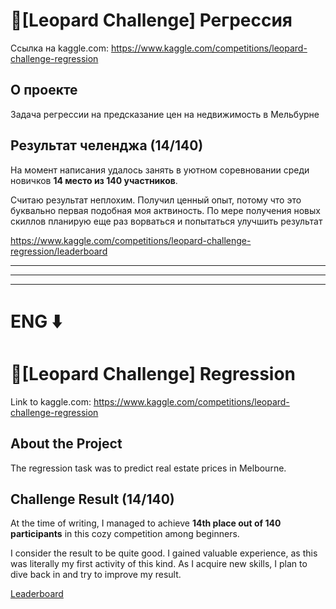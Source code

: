 # 🐆[Leopard Challenge] Регрессия

Ссылка на kaggle.com: <https://www.kaggle.com/competitions/leopard-challenge-regression>

## О проекте
Задача регрессии на предсказание цен на недвижимость в Мельбурне

## Результат челенджа (14/140)

На момент написания удалось занять в уютном соревновании среди новичков **14 место из 140 участников**.

Считаю результат неплохим. Получил ценный опыт, потому что это буквально первая подобная моя актвиность. По мере получения новых скиллов планирую еще раз ворваться и попытаться улучшить результат

https://www.kaggle.com/competitions/leopard-challenge-regression/leaderboard


---

---

---


# ENG ⬇️

# 🐆[Leopard Challenge] Regression

Link to kaggle.com: <https://www.kaggle.com/competitions/leopard-challenge-regression>

## About the Project
The regression task was to predict real estate prices in Melbourne.

## Challenge Result (14/140)

At the time of writing, I managed to achieve **14th place out of 140 participants** in this cozy competition among beginners.

I consider the result to be quite good. I gained valuable experience, as this was literally my first activity of this kind. As I acquire new skills, I plan to dive back in and try to improve my result.

[Leaderboard](https://www.kaggle.com/competitions/leopard-challenge-regression/leaderboard)
